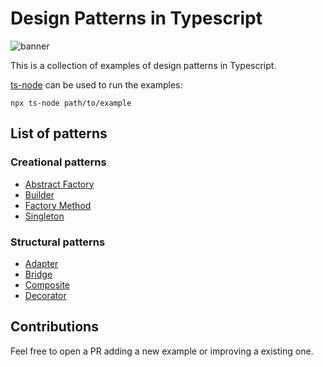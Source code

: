 # Design Patterns in Typescript

![banner](https://user-images.githubusercontent.com/89982193/204087879-8ccf79fd-6047-4dbb-a18a-06e0f4663e2a.png)

This is a collection of examples of design patterns in Typescript.

[ts-node](https://www.npmjs.com/package/ts-node) can be used to run the examples:

`npx ts-node path/to/example`

## List of patterns

### Creational patterns

- [Abstract Factory](https://github.com/josemiguel-alvarez/design-patterns-typescript/blob/main/creational-patterns/abstract-factory.ts)
- [Builder](https://github.com/josemiguel-alvarez/design-patterns-typescript/blob/main/creational-patterns/builder.ts)
- [Factory Method](https://github.com/josemiguel-alvarez/design-patterns-typescript/blob/main/creational-patterns/factory-method.ts)
- [Singleton](https://github.com/josemiguel-alvarez/design-patterns-typescript/blob/main/creational-patterns/singleton.ts)

### Structural patterns

- [Adapter](https://github.com/josemiguel-alvarez/design-patterns-typescript/blob/main/structural-paterns/adapter.ts)
- [Bridge](https://github.com/josemiguel-alvarez/design-patterns-typescript/blob/main/structural-paterns/bridge.ts)
- [Composite](https://github.com/josemiguel-alvarez/design-patterns-typescript/blob/main/structural-paterns/composite.ts)
- [Decorator](https://github.com/josemiguel-alvarez/design-patterns-typescript/blob/main/structural-paterns/decorator.ts)

## Contributions

Feel free to open a PR adding a new example or improving a existing one.
